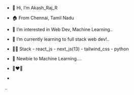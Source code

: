 - 👋 Hi, I’m Akash_Raj_R
- 🏠 From Chennai, Tamil Nadu 
- 👀 I’m interested in Web Dev, Machine Learning..
- 🌱 I’m currently learning to full stack web dev!..
- 🧑‍💻 Stack 
        - react_js
        - next_js(13)
        - tailwind_css
        - python
- 🐣 Newbie to Machine Learning.... 
        
- 💞️❤️💙
- 
..                        


<!---
ak18akashrajr/ak18akashrajr is a ✨ special ✨ repository because its `README.md` (this file) appears on your GitHub profile.
You can click the Preview link to take a look at your changes.
--->
